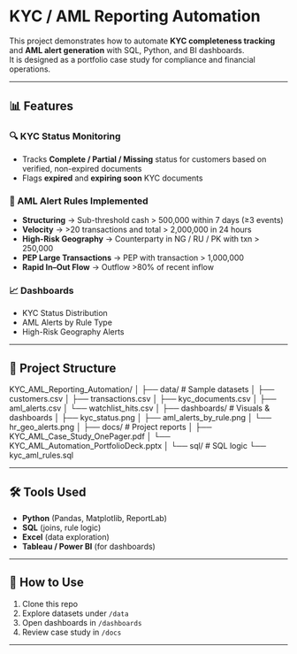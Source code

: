 # KYC / AML Reporting Automation

This project demonstrates how to automate **KYC completeness tracking** and **AML alert generation** with SQL, Python, and BI dashboards.  
It is designed as a portfolio case study for compliance and financial operations.

---

## 📊 Features

### 🔍 KYC Status Monitoring
- Tracks **Complete / Partial / Missing** status for customers based on verified, non-expired documents  
- Flags **expired** and **expiring soon** KYC documents  

### 🚨 AML Alert Rules Implemented
- **Structuring** → Sub-threshold cash > 500,000 within 7 days (≥3 events)  
- **Velocity** → >20 transactions and total > 2,000,000 in 24 hours  
- **High-Risk Geography** → Counterparty in NG / RU / PK with txn > 250,000  
- **PEP Large Transactions** → PEP with transaction > 1,000,000  
- **Rapid In–Out Flow** → Outflow >80% of recent inflow  

### 📈 Dashboards
- KYC Status Distribution  
- AML Alerts by Rule Type  
- High-Risk Geography Alerts  

---

## 📂 Project Structure
KYC_AML_Reporting_Automation/
│
├── data/ # Sample datasets
│ ├── customers.csv
│ ├── transactions.csv
│ ├── kyc_documents.csv
│ ├── aml_alerts.csv
│ └── watchlist_hits.csv
│
├── dashboards/ # Visuals & dashboards
│ ├── kyc_status.png
│ ├── aml_alerts_by_rule.png
│ └── hr_geo_alerts.png
│
├── docs/ # Project reports
│ ├── KYC_AML_Case_Study_OnePager.pdf
│ └── KYC_AML_Automation_PortfolioDeck.pptx
│
└── sql/ # SQL logic
└── kyc_aml_rules.sql

---

## 🛠️ Tools Used
- **Python** (Pandas, Matplotlib, ReportLab)  
- **SQL** (joins, rule logic)  
- **Excel** (data exploration)  
- **Tableau / Power BI** (for dashboards)  

---

## 🚀 How to Use
1. Clone this repo  
2. Explore datasets under `/data`  
3. Open dashboards in `/dashboards`  
4. Review case study in `/docs`  

---
